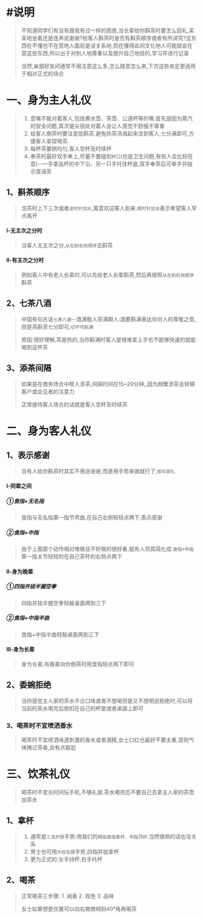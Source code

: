 # #说明

> 不知道同学们有没有跟我有过一样的困惑,当长辈给你斟茶时要怎么回礼,呆呆地坐着还是连声说谢谢?给客人斟茶时是否有斟茶顺序或者有所讲究?这东西在不懂也不在意地人面前是没关系地,但在懂得此间文化地人可能就会在意这些东西,所以出于对别人地尊重以及提升自己地目的,学习并进行记录
>
> 当然,亲朋好友间通常不用注意这么多,怎么随意怎么来,下方这些肯定更适用于相对正式的场合

# 一、身为主人礼仪

> 1. 壶嘴不能对着客人,包括煮水壶、茶壶、公道杯等的嘴:首先是因为蒸汽的安全问题,其次是尖锐处对着人会让人感觉不舒服不尊重
> 2. 给客人倒茶时要注意低斟茶,避免热茶汤溅起来烫到客人,七分满即可,方便客人拿捏喝茶.
> 3. 每杯茶要倒均匀,客人空杯及时续杯
> 4. 奉茶时最好双手奉上,尽量不要碰到`杯口`(也是卫生问题,有些人会比较在意)--一手拿品杯的中下沿、另一只手托住杯底,双手奉茶后可单手并拢示意请茶

## 1、斟茶顺序

> 泡茶时上下三次或者`逆时针加水`,寓意欢迎客人到来.`顺时针加水`表示希望客人早点离开

#### Ⅰ-无主次之分时

>当客人无主次之分,`从左到右的顺序`去斟茶

#### Ⅱ-有主次之分时

> 例如客人中有老人长辈时,可以先给老人长辈斟茶,然后再按照`从左到右地顺序`斟茶



## 2、七茶八酒

> 中国有句古话`七茶八酒`--酒满敬人茶满期人:酒要斟满表达你对人的尊敬之意,但是茶斟至七分即可,`切不可斟满`
>
> 原因:很好理解,茶是热的,当你斟满时客人是很难拿上手也不能够快速的就能喝到这杯茶



## 3、添茶间隔

> 如果是在商务场合中帮人添茶,间隔时间在15~20分钟,,因为频繁添茶会转移客户或会见者的注意力
>
> 正常接待客人场合的话就是客人空杯及时续茶



# 二、身为客人礼仪

## 1、表示感谢

>当有人给你斟茶时其实不用说谢谢,而是用手势来做就行了,`即叩首礼`

#### Ⅰ-同辈之间

##### ①食指+无名指

> 食指与无名指第一指节弯曲,在自己右侧轻轻点两下,表示感谢

##### ②食指+中指

>由于上面那个动作相对难做且不好做的很好看,就有人将其简化成:`食指+中指`第一指关节轻轻的在自己茶杯的右侧点两下

#### Ⅱ-身为晚辈

##### ①四指并拢半握空拳

>四指并拢半握空拳轻敲桌面两到三下

##### ②食指+中指半曲

>食指+中指半曲轻敲桌面两到三下

#### Ⅲ-身为长辈

> 身为长辈,有晚辈向你倒茶时用食指轻点两下即可



## 2、委婉拒绝

> 当你感觉主人家的茶水不合口味或者不想喝但是又不想明说拒绝时,可以将当前的茶水喝完后倒扣在自己的杯垫或者桌面上即可



### 3、喝茶时不宜喷洒香水

> 喝茶时不宜喷洒味道刺激的香水或者酒精,女士口红也最好不要太重,否则气味掩过茶香,会有点尴尬



# 三、饮茶礼仪

> 喝茶时不宜长时间玩手机,不够礼貌.茶水喝完后不要自己去拿主人家的茶壶加茶水

## 1、拿杯

> 1. 通常是`三龙护鼎`手势:用我们的`拇指食指拿杯、中指顶杯`.当然很熟的话也没关系
> 2. 男士也可用`大权在握`手势,四指并拢拿杯
> 3. 更为正式的:左手持杯,右手托杯



## 2、喝茶

> 正常喝茶三步骤: 1. 闻香 2. 观色 3. 品味
>
> 女士如果想更优雅可以向右微微倾斜40°角再喝茶

